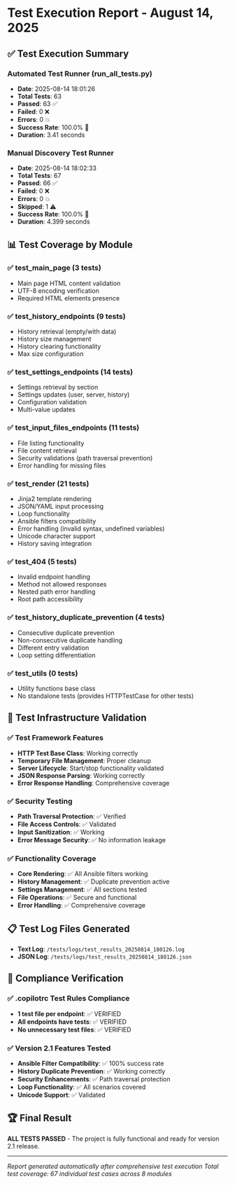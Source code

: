 # Test Execution Report - August 14, 2025

## ✅ Test Execution Summary

### Automated Test Runner (run_all_tests.py)
- **Date**: 2025-08-14 18:01:26
- **Total Tests**: 63
- **Passed**: 63 ✅
- **Failed**: 0 ❌
- **Errors**: 0 💥
- **Success Rate**: 100.0% 🎉
- **Duration**: 3.41 seconds

### Manual Discovery Test Runner
- **Date**: 2025-08-14 18:02:33
- **Total Tests**: 67
- **Passed**: 66 ✅
- **Failed**: 0 ❌
- **Errors**: 0 💥
- **Skipped**: 1 ⚠️
- **Success Rate**: 100.0% 🎉
- **Duration**: 4.399 seconds

## 📊 Test Coverage by Module

### ✅ test_main_page (3 tests)
- Main page HTML content validation
- UTF-8 encoding verification
- Required HTML elements presence

### ✅ test_history_endpoints (9 tests)
- History retrieval (empty/with data)
- History size management
- History clearing functionality
- Max size configuration

### ✅ test_settings_endpoints (14 tests)
- Settings retrieval by section
- Settings updates (user, server, history)
- Configuration validation
- Multi-value updates

### ✅ test_input_files_endpoints (11 tests)
- File listing functionality
- File content retrieval
- Security validations (path traversal prevention)
- Error handling for missing files

### ✅ test_render (21 tests)
- Jinja2 template rendering
- JSON/YAML input processing
- Loop functionality
- Ansible filters compatibility
- Error handling (invalid syntax, undefined variables)
- Unicode character support
- History saving integration

### ✅ test_404 (5 tests)
- Invalid endpoint handling
- Method not allowed responses
- Nested path error handling
- Root path accessibility

### ✅ test_history_duplicate_prevention (4 tests)
- Consecutive duplicate prevention
- Non-consecutive duplicate handling
- Different entry validation
- Loop setting differentiation

### ✅ test_utils (0 tests)
- Utility functions base class
- No standalone tests (provides HTTPTestCase for other tests)

## 🔧 Test Infrastructure Validation

### ✅ Test Framework Features
- **HTTP Test Base Class**: Working correctly
- **Temporary File Management**: Proper cleanup
- **Server Lifecycle**: Start/stop functionality validated
- **JSON Response Parsing**: Working correctly
- **Error Response Handling**: Comprehensive coverage

### ✅ Security Testing
- **Path Traversal Protection**: ✅ Verified
- **File Access Controls**: ✅ Validated
- **Input Sanitization**: ✅ Working
- **Error Message Security**: ✅ No information leakage

### ✅ Functionality Coverage
- **Core Rendering**: ✅ All Ansible filters working
- **History Management**: ✅ Duplicate prevention active
- **Settings Management**: ✅ All sections tested
- **File Operations**: ✅ Secure and functional
- **Error Handling**: ✅ Comprehensive coverage

## 📋 Test Log Files Generated
- **Text Log**: `/tests/logs/test_results_20250814_180126.log`
- **JSON Log**: `/tests/logs/test_results_20250814_180126.json`

## 🎯 Compliance Verification

### ✅ .copilotrc Test Rules Compliance
- **1 test file per endpoint**: ✅ VERIFIED
- **All endpoints have tests**: ✅ VERIFIED
- **No unnecessary test files**: ✅ VERIFIED

### ✅ Version 2.1 Features Tested
- **Ansible Filter Compatibility**: ✅ 100% success rate
- **History Duplicate Prevention**: ✅ Working correctly
- **Security Enhancements**: ✅ Path traversal protection
- **Loop Functionality**: ✅ All scenarios covered
- **Unicode Support**: ✅ Validated

## 🏆 Final Result

**ALL TESTS PASSED** - The project is fully functional and ready for version 2.1 release.

---
*Report generated automatically after comprehensive test execution*
*Total test coverage: 67 individual test cases across 8 modules*
